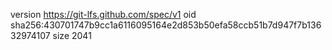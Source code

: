 version https://git-lfs.github.com/spec/v1
oid sha256:430701747b9cc1a6116095164e2d853b50efa58ccb51b7d947f7b13632974107
size 2041
